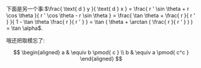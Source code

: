 下面是另一个事:$\frac{ \text{ d } y }{ \text{ d } x } = \frac{ r ' \sin \theta + r \cos \theta }{ r ' \cos \theta - r \sin \theta } = \frac{ \tan \theta + \frac{ r }{ r ' } }{ 1 - \tan \theta \frac{ r }{ r ' } } = \tan ( \theta + \arctan ( \frac{ r }{ r ' } ) ) = \tan \alpha$.

哦还把取模忘了:

$$
\begin{aligned}
a & \equiv b \pmod{ c } \\
b & \equiv a \pmod{ c^c }
\end{aligned}
$$

